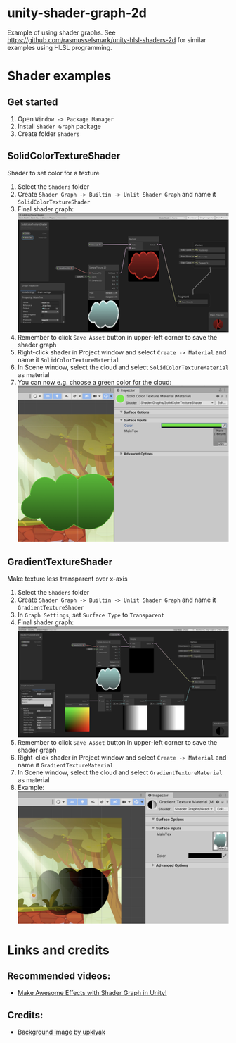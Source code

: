 # unity-shader-graph-2d

Example of using shader graphs. See https://github.com/rasmusselsmark/unity-hlsl-shaders-2d for similar examples using HLSL programming.

# Shader examples

## Get started

1. Open `Window -> Package Manager`
1. Install `Shader Graph` package
1. Create folder `Shaders`

## SolidColorTextureShader

Shader to set color for a texture

1. Select the `Shaders` folder
1. Create `Shader Graph -> Builtin -> Unlit Shader Graph` and name it `SolidColorTextureShader`
1. Final shader graph:
   ![SolidColorTextureShaderGraph example](Documentation/Images/SolidColorTextureShaderGraph.png)
1. Remember to click `Save Asset` button in upper-left corner to save the shader graph
1. Right-click shader in Project window and select `Create -> Material` and name it `SolidColorTextureMaterial`
1. In Scene window, select the cloud and select `SolidColorTextureMaterial` as material
1. You can now e.g. choose a green color for the cloud:
   ![SolidColorTextureShaderGraph example](Documentation/Images/SolidColorTextureShaderExample.png)


## GradientTextureShader

Make texture less transparent over x-axis

1. Select the `Shaders` folder
1. Create `Shader Graph -> Builtin -> Unlit Shader Graph` and name it `GradientTextureShader`
1. In `Graph Settings`, set `Surface Type` to `Transparent`
1. Final shader graph:
   ![GradientTextureShader example](Documentation/Images/GradientTextureShaderGraph.png)
1. Remember to click `Save Asset` button in upper-left corner to save the shader graph
1. Right-click shader in Project window and select `Create -> Material` and name it `GradientTextureMaterial`
1. In Scene window, select the cloud and select `GradientTextureMaterial` as material
1. Example:
   ![GradientTextureShaderGraph example](Documentation/Images/GradientTextureShaderExample.png)


# Links and credits

## Recommended videos:
* [Make Awesome Effects with Shader Graph in Unity!](https://www.youtube.com/watch?v=VsUK9K6UbY4)


## Credits:
* [Background image by upklyak](https://www.freepik.com/free-vector/game-platform-cartoon-forest-landscape-2d-ui-design-computer-mobile-bright-wood-with-green-trees-grass-lianas-background-with-arcade-elements-jumping-bonus-items-nature-locations_12345468.htm#query=platform%20game%20background&position=17&from_view=keyword)

